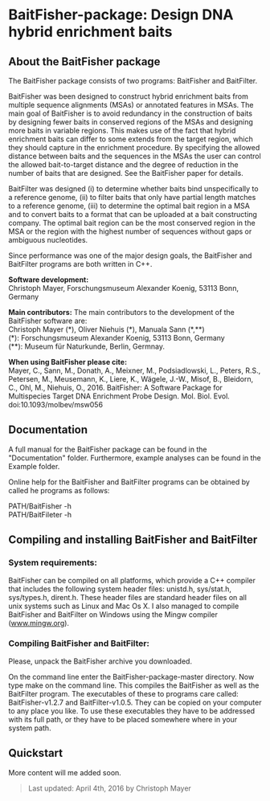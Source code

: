 ﻿BaitFisher-package: Design DNA hybrid enrichment baits
======================================================


About the BaitFisher package
----------------------------
The BaitFisher package consists of two programs: BaitFisher and BaitFilter. 

BaitFisher was been designed to construct hybrid enrichment baits from multiple sequence alignments (MSAs) or annotated features in MSAs. The main goal of BaitFisher is to avoid redundancy in the construction of baits by designing fewer baits in conserved regions of the MSAs and designing more baits in variable regions. This makes use of the fact that hybrid enrichment baits can differ to some extends from the target region, which they should capture in the enrichment procedure. By specifying the allowed distance between baits and the sequences in the MSAs the user can control the allowed bait-to-target distance and the degree of reduction in the number of baits that are designed. See the BaitFisher paper for details.

BaitFilter was designed (i) to determine whether baits bind unspecifically to a reference genome, (ii) to filter baits that only have partial length matches to a reference genome, (iii) to determine the optimal bait region in a MSA and to convert baits to a format that can be uploaded at a bait constructing company. The optimal bait region can be the most conserved region in the MSA or the region with the highest number of sequences without gaps or ambiguous nucleotides.

Since performance was one of the major design goals, the BaitFisher and BaitFilter programs are both written in C++. 

**Software development:**   
Christoph Mayer, 
Forschungsmuseum Alexander Koenig, 
53113 Bonn, 
Germany

**Main contributors:**
The main contributors to the development of the BaitFisher software are:  
Christoph Mayer (\*), Oliver Niehuis (\*), Manuala Sann (\*,\*\*)  
(\*): Forschungsmuseum Alexander Koenig, 53113 Bonn, Germany  
(\*\*): Museum für Naturkunde, Berlin, Germnay.  


**When using BaitFisher please cite:**   
Mayer, C., Sann, M., Donath, A., Meixner, M., Podsiadlowski, L., Peters, R.S., Petersen, M., Meusemann, K., Liere, K., Wägele, J.-W., Misof, B., Bleidorn, C., Ohl, M., Niehuis, O., 2016. BaitFisher: A Software Package for Multispecies Target DNA Enrichment Probe Design. Mol. Biol. Evol. doi:10.1093/molbev/msw056

Documentation
-------------

A full manual for the BaitFisher package can be found in the "Documentation" folder.
Furthermore, example analyses can be found in the Example folder.

Online help for the BaitFisher and BaitFilter programs can be obtained by called he programs
as follows:

PATH/BaitFisher -h  
PATH/BaitFileter -h



Compiling and installing BaitFisher and BaitFilter
--------------------------------------------------
### System requirements:

BaitFisher can be compiled on all platforms, which provide a C++ compiler that includes the following system header files: unistd.h, sys/stat.h, sys/types.h, dirent.h. These header files are standard header files on all unix systems such as Linux and Mac Os X. I also managed to compile BaitFisher and BaitFilter on Windows using the Mingw compiler (www.mingw.org).

### Compiling BaitFisher and BaitFilter:

Please, unpack the BaitFisher archive you downloaded. 

On the command line enter the BaitFisher-package-master directory. Now type make on the command line. This compiles the BaitFisher as well as the BaitFilter program. The executables of these to programs care called: BaitFisher-v1.2.7 and BaitFilter-v1.0.5. They can be copied on your computer to any place you like. To use these executables they have to be addressed with its full path, or they have to be placed somewhere where in your system path.


Quickstart
----------
More content will me added soon.



>Last updated: April 4th, 2016 by Christoph Mayer

